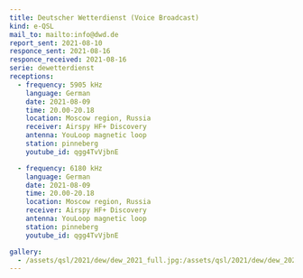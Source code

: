 ```yaml
---
title: Deutscher Wetterdienst (Voice Broadcast)
kind: e-QSL
mail_to: mailto:info@dwd.de
report_sent: 2021-08-10
responce_sent: 2021-08-16
responce_received: 2021-08-16
serie: dewetterdienst
receptions:
  - frequency: 5905 kHz
    language: German
    date: 2021-08-09
    time: 20.00-20.18
    location: Moscow region, Russia
    receiver: Airspy HF+ Discovery
    antenna: YouLoop magnetic loop
    station: pinneberg
    youtube_id: qgg4TvVjbnE

  - frequency: 6180 kHz
    language: German
    date: 2021-08-09
    time: 20.00-20.18
    location: Moscow region, Russia
    receiver: Airspy HF+ Discovery
    antenna: YouLoop magnetic loop
    station: pinneberg
    youtube_id: qgg4TvVjbnE

gallery:
  - /assets/qsl/2021/dew/dew_2021_full.jpg:/assets/qsl/2021/dew/dew_2021_small.jpg
---
```

